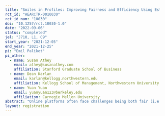```yaml
---
title: "Smiles in Profiles: Improving Fairness and Efficiency Using Estimates of User Preferences in Online Marketplaces"
rct_id: "AEARCTR-0010030"
rct_id_num: "10030"
doi: "10.1257/rct.10030-1.0"
date: "2022-09-06"
status: "completed"
jel: "J710, L1, C9"
start_year: "2021-12-05"
end_year: "2021-12-25"
pi: "Emil Palikot"
pi_other:
  - name: Susan Athey
    email: athey@susanathey.com
    affiliation: Stanford Graduate School of Business
  - name: Dean Karlan
    email: karlan@kellogg.northwestern.edu
    affiliation: Kellogg School of Management, Northwestern University
  - name: Yuan Yuan
    email: yuanyuan123@berkeley.edu
    affiliation: Carnegie Mellon University
abstract: "Online platforms often face challenges being both fair (i.e., non-discriminatory) and efficient (i.e., maximizing revenue). Using computer vision algorithms and observational data from a micro-lending marketplace, we find that choices made by borrowers creating online profiles impact both of these objectives. We further support this conclusion with a web-based randomized survey experiment. In the experiment, we create profile images using Generative Adversarial Networks that differ in a specific feature and estimate it's impact on lender demand. We then counterfactually evaluate alternative platform policies and identify particular approaches to influencing the changeable profile photo features that can ameliorate the fairness-efficiency tension."
layout: registration
---
```


